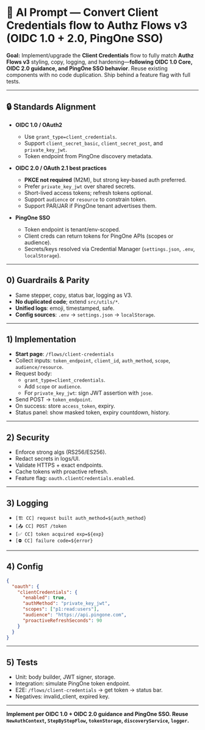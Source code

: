 # 🧠 AI Prompt — Convert **Client Credentials** flow to **Authz Flows v3** (OIDC 1.0 + 2.0, PingOne SSO)

**Goal:** Implement/upgrade the **Client Credentials** flow to fully match **Authz Flows v3** styling, copy, logging, and hardening—**following OIDC 1.0 Core, OIDC 2.0 guidance, and PingOne SSO behavior**. Reuse existing components with no code duplication. Ship behind a feature flag with full tests.

---

## 🔒 Standards Alignment

- **OIDC 1.0 / OAuth2**  
  - Use `grant_type=client_credentials`.  
  - Support `client_secret_basic`, `client_secret_post`, and `private_key_jwt`.  
  - Token endpoint from PingOne discovery metadata.  

- **OIDC 2.0 / OAuth 2.1 best practices**  
  - **PKCE not required** (M2M), but strong key-based auth preferred.  
  - Prefer `private_key_jwt` over shared secrets.  
  - Short-lived access tokens; refresh tokens optional.  
  - Support `audience` or `resource` to constrain token.  
  - Support PAR/JAR if PingOne tenant advertises them.  

- **PingOne SSO**  
  - Token endpoint is tenant/env-scoped.  
  - Client creds can return tokens for PingOne APIs (scopes or audience).  
  - Secrets/keys resolved via Credential Manager (`settings.json`, `.env`, `localStorage`).  

---

## 0) Guardrails & Parity

- Same stepper, copy, status bar, logging as V3.  
- **No duplicated code**; extend `src/utils/*`.  
- **Unified logs**: emoji, timestamped, safe.  
- **Config sources**: `.env` → `settings.json` → `localStorage`.  

---

## 1) Implementation

- **Start page**: `/flows/client-credentials`  
- Collect inputs: `token_endpoint`, `client_id`, `auth_method`, `scope`, `audience/resource`.  
- Request body:  
  - `grant_type=client_credentials`.  
  - Add `scope` or `audience`.  
  - For `private_key_jwt`: sign JWT assertion with `jose`.  
- Send POST → `token_endpoint`.  
- On success: store `access_token`, expiry.  
- Status panel: show masked token, expiry countdown, history.  

---

## 2) Security

- Enforce strong algs (RS256/ES256).  
- Redact secrets in logs/UI.  
- Validate HTTPS + exact endpoints.  
- Cache tokens with proactive refresh.  
- Feature flag: `oauth.clientCredentials.enabled`.  

---

## 3) Logging

- `[🏗️ CC] request built auth_method=${auth_method}`  
- `[📤 CC] POST /token`  
- `[✅ CC] token acquired exp=${exp}`  
- `[⛔ CC] failure code=${error}`  

---

## 4) Config

```json
{
  "oauth": {
    "clientCredentials": {
      "enabled": true,
      "authMethod": "private_key_jwt",
      "scopes": ["p1:read:users"],
      "audience": "https://api.pingone.com",
      "proactiveRefreshSeconds": 90
    }
  }
}
```

---

## 5) Tests

- Unit: body builder, JWT signer, storage.  
- Integration: simulate PingOne token endpoint.  
- E2E: `/flows/client-credentials` → get token → status bar.  
- Negatives: invalid_client, expired key.  

---

**Implement per OIDC 1.0 + OIDC 2.0 guidance and PingOne SSO. Reuse `NewAuthContext`, `StepByStepFlow`, `tokenStorage`, `discoveryService`, `logger`.**
